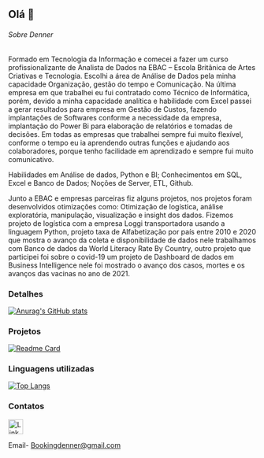 ## Olá 👋


###### Sobre Denner
Formado em Tecnologia da Informação e comecei a fazer um curso profissionalizante de Analista de Dados na EBAC – Escola Britânica de Artes Criativas e Tecnologia. Escolhi a área de Análise de Dados pela minha capacidade Organização, gestão do tempo e Comunicação. Na última empresa em que trabalhei eu fui contratado como Técnico de Informática, porém, devido a minha capacidade analítica e habilidade com Excel passei a gerar resultados para empresa em Gestão de Custos, fazendo implantações de Softwares conforme a necessidade da empresa, implantação do Power Bi para elaboração de relatórios e tomadas de decisões. Em todas as empresas que trabalhei sempre fui muito flexível, conforme o tempo eu ia aprendendo outras funções e ajudando aos colaboradores, porque tenho facilidade em aprendizado e sempre fui muito comunicativo.

Habilidades em Análise de dados, Python e BI; 
Conhecimentos em SQL, Excel e Banco de Dados; 
Noções de Server, ETL, Github.

Junto a EBAC e empresas parceiras fiz alguns projetos, nos projetos foram desenvolvidos otimizações como: Otimização de logística, análise exploratória, manipulação, visualização e insight dos dados. 
Fizemos projeto de logística com a empresa Loggi transportadora usando a linguagem Python, projeto taxa de Alfabetização por país entre 2010 e 2020 que mostra o avanço da coleta e disponibilidade de dados nele trabalhamos com Banco de dados da World Literacy Rate By Country, outro projeto que participei foi sobre o covid-19 um projeto de Dashboard de dados em Business Intelligence nele foi mostrado o avanço dos casos, mortes e os avanços das vacinas no ano de 2021.

### Detalhes

[![Anurag's GitHub stats](https://github-readme-stats.vercel.app/api?username=DnrMartins&show_icons=true&theme=dark)](https://github.com/anuraghazra/github-readme-stats)

### Projetos

[![Readme Card](https://github-readme-stats.vercel.app/api/pin/?username=DnrMartins&repo=Projeto-Alfabetizacao-Mundial-por-Pais&theme=dark)](https://github.com/anuraghazra/github-readme-stats)

### Linguagens utilizadas

[![Top Langs](https://github-readme-stats.vercel.app/api/top-langs/?username=DnrMartins&layout=compact)](https://github.com/anuraghazra/github-readme-stats)

### Contatos

[<img src='https://img.shields.io/badge/LinkedIn-0077B5?style=for-the-badge&logo=linkedin&logoColor=white' alt='Linkedin' height='30'>](https://www.linkedin.com/in/denner-martins-)

Email- Bookingdenner@gmail.com

 

